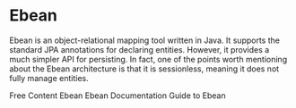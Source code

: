 # Ebean

Ebean is an object-relational mapping tool written in Java. It supports the standard JPA annotations for declaring entities. However, it provides a much simpler API for persisting. In fact, one of the points worth mentioning about the Ebean architecture is that it is sessionless, meaning it does not fully manage entities.

<ResourceGroupTitle>Free Content</ResourceGroupTitle>
<BadgeLink colorScheme='blue' badgeText='Official Site' href='https://ebean.io/'>Ebean</BadgeLink>
<BadgeLink colorScheme='blue' badgeText='Official Doc' href='https://ebean.io/docs/'>Ebean Documentation</BadgeLink>
<BadgeLink colorScheme='yellow' badgeText='Read' href='https://www.baeldung.com/ebean-orm'>Guide to Ebean</BadgeLink>